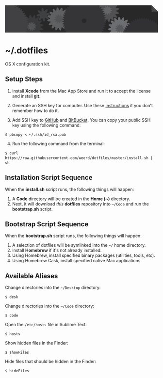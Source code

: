 ![dotfiles repo banner](assets/dotfiles_banner.png)

# ~/.dotfiles
OS X configuration kit.

## Setup Steps

1) Install **Xcode** from the Mac App Store and run it to accept the license and install **git**.

2) Generate an SSH key for computer. Use these [instructions](https://help.github.com/articles/generating-ssh-keys/) if you don't remember how to do it.

3) Add SSH key to [GitHub](https://github.com) and [BitBucket](https://bitbucket.com).
You can copy your public SSH key using the following command:

```shell
$ pbcopy < ~/.ssh/id_rsa.pub
```

4) Run the following command from the terminal:

```shell
$ curl https://raw.githubusercontent.com/weerd/dotfiles/master/install.sh | sh
```



## Installation Script Sequence

When the **install.sh** script runs, the following things will happen:

1. A **Code** directory will be created in the **Home (~)** directory.
1. Next, it will download _this_ **dotfiles** repository into `~/Code` and run the **bootstrap.sh** script.



## Bootstrap Script Sequence

When the **bootstrap.sh** script runs, the following things will happen:

1. A selection of dotfiles will be symlinked into the `~/` home directory.
1. Install **Homebrew** if it's not already installed.
1. Using Homebrew, install specified binary packages (utilities, tools, etc).
1. Using Homebrew Cask, install specified native Mac applications.



## Available Aliases

Change directories into the `~/Desktop` directory:

```
$ desk
```

Change directories into the `~/Code` directory:

```
$ code
```

Open the `/etc/hosts` file in Sublime Text:

```
$ hosts
```

Show hidden files in the Finder:

```
$ showFiles
```

Hide files that should be hidden in the Finder:

```
$ hideFiles
```
